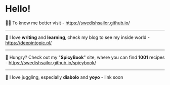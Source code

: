 # Hello!

🙋‍♂️ To know me better visit - https://swedishsailor.github.io/

---
🌙 I love **writing** and **learning**, check my blog to see my inside world - https://deepintopic.pl/

---
🥝 Hungry? Check out my "**SpicyBook**" site, where you can find **1001** recipes - https://swedishsailor.github.io/spicybook/

---
🏹 I love juggling, especially **diabolo** and **yoyo** - link soon

<!--![Image Title](https://i.postimg.cc/VkcGdDQ6/skykicia-kopia.png)
### Space cat wishes you good day-->
<!--
**swedishsailor/swedishsailor** is a ✨ _special_ ✨ repository because its `README.md` (this file) appears on your GitHub profile.

Here are some ideas to get you started:

- 🔭 I’m currently working on ...
- 🌱 I’m currently learning ...
- 👯 I’m looking to collaborate on ...
- 🤔 I’m looking for help with ...
- 💬 Ask me about ...
- 📫 How to reach me: ...
- 😄 Pronouns: ...
- ⚡ Fun fact: ...

![alt text](https://i.postimg.cc/Pr9pcDdL/small-scared-basil.gif)
-->
